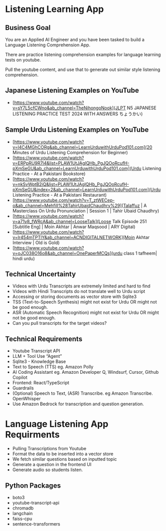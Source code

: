 # Listening Learning App

## Business Goal

You are an Applied AI Engineer and you have been tasked to build a Language Listening Comprehension App. 

There are practice listening comprehension examples for language learning tests on youtube.

Pull the youtube content, and use that to generate out similar style listening comprehension.

## Japanese Listening Examples on YouTube

- [https://www.youtube.com/watch?v=sY7L5cfCWno&ab_channel=TheNihongoNook](JLPT N5 JAPANESE LISTENING PRACTICE TEST 2024 WITH ANSWERS ちょうかい)

## Sample Urdu Listening Examples on YouTube

- [https://www.youtube.com/watch?v=l4C4MGhCORg&ab_channel=LearnUrduwithUrduPod101.com](20 Minutes of Urdu Listening Comprehension for Beginner)
- [https://www.youtube.com/watch?v=ERPpRU9R7l4&list=PLAW1UtJAglQHb_PgJQOoRcufH-pXmSeGU&ab_channel=LearnUrduwithUrduPod101.com](Urdu Listening Practice - At a Pakistani Bookstore)
- [https://www.youtube.com/watch?v=nkSvWptB2iQ&list=PLAW1UtJAglQHb_PgJQOoRcufH-pXmSeGU&index=2&ab_channel=LearnUrduwithUrduPod101.com](Urdu Listening Practice - At a Pakistani Restaurant)
- [https://www.youtube.com/watch?v=T_ztWECep-o&ab_channel=Mehfill%28TahirUbaidChaudhry%29](Talaffuz | A Masterclass On Urdu Pronunciation | Session 1 | Tahir Ubaid Chaudhry)
- [https://www.youtube.com/watch?v=a71y8_fWRcA&ab_channel=LooseTalk](Loose Talk Episode 251 [Subtitle Eng] | Moin Akhtar | Anwar Maqsood | ARY Digital)
- [https://www.youtube.com/watch?v=lr454mTPTlY&ab_channel=ACNDIGITALNETWORK](Moin Akhtar Interview | Old is Gold)
- [https://www.youtube.com/watch?v=oJC038O16o8&ab_channel=OnePaperMCQs](urdu class 1 tafheem| hindi urdu)


## Technical Uncertainty

- Videos with Urdu Transcripts are extremely limited and hard to find
- Videos with Hindi Transcripts do not translate well to Urdu script
- Accessing or storing documents as vector store with Sqlite3
- TSS (Text-to-Speech Synthesis) might not exist for Urdu OR might not be good enough.
- ASR (Automatic Speech Recognition) might not exist for Urdu OR might not be good enough.
- Can you pull transcripts for the target videos?

## Technical Requirements
- Youtube Transcript API
- LLM + Tool Use “Agent”
- Sqlite3 - Knowledge Base 
- Text to Speech (TTS) eg. Amazon Polly
- AI Coding Assistant eg. Amazon Developer Q, Windsurf, Cursor, Github Copilot
- Frontend: React/TypeScript
- Guardrails
- (Optional) Speech to Text, (ASR) Transcribe. eg Amazon Transcribe. OpenWhisper
- Use Amazon Bedrock for transcription and question generation.


# Language Listening App Requirments

- Pulling Transcriptions from Youtube
- Format the data to be inserted into a vector store
- We fetch similar questions based on inputted topic
- Generate a question in the frontend UI
- Generate audio so students listen.

## Python Packages

- boto3
- youtube-transcript-api
- chromadb
- langchain
- faiss-cpu
- sentence-transformers